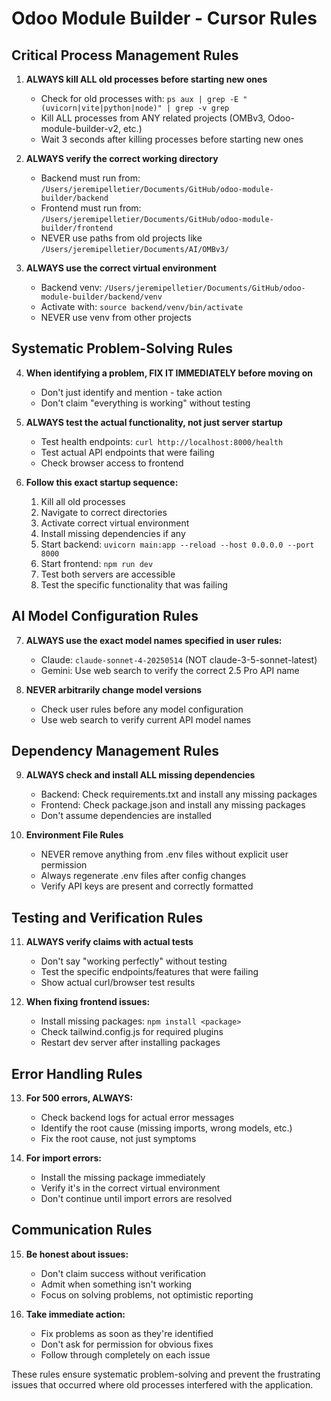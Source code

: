 # Odoo Module Builder - Cursor Rules

## Critical Process Management Rules
1. **ALWAYS kill ALL old processes before starting new ones**
   - Check for old processes with: `ps aux | grep -E "(uvicorn|vite|python|node)" | grep -v grep`
   - Kill ALL processes from ANY related projects (OMBv3, Odoo-module-builder-v2, etc.)
   - Wait 3 seconds after killing processes before starting new ones

2. **ALWAYS verify the correct working directory**
   - Backend must run from: `/Users/jeremipelletier/Documents/GitHub/odoo-module-builder/backend`
   - Frontend must run from: `/Users/jeremipelletier/Documents/GitHub/odoo-module-builder/frontend`
   - NEVER use paths from old projects like `/Users/jeremipelletier/Documents/AI/OMBv3/`

3. **ALWAYS use the correct virtual environment**
   - Backend venv: `/Users/jeremipelletier/Documents/GitHub/odoo-module-builder/backend/venv`
   - Activate with: `source backend/venv/bin/activate`
   - NEVER use venv from other projects

## Systematic Problem-Solving Rules
4. **When identifying a problem, FIX IT IMMEDIATELY before moving on**
   - Don't just identify and mention - take action
   - Don't claim "everything is working" without testing

5. **ALWAYS test the actual functionality, not just server startup**
   - Test health endpoints: `curl http://localhost:8000/health`
   - Test actual API endpoints that were failing
   - Check browser access to frontend

6. **Follow this exact startup sequence:**
   1. Kill all old processes
   2. Navigate to correct directories
   3. Activate correct virtual environment
   4. Install missing dependencies if any
   5. Start backend: `uvicorn main:app --reload --host 0.0.0.0 --port 8000`
   6. Start frontend: `npm run dev`
   7. Test both servers are accessible
   8. Test the specific functionality that was failing

## AI Model Configuration Rules
7. **ALWAYS use the exact model names specified in user rules:**
   - Claude: `claude-sonnet-4-20250514` (NOT claude-3-5-sonnet-latest)
   - Gemini: Use web search to verify the correct 2.5 Pro API name

8. **NEVER arbitrarily change model versions**
   - Check user rules before any model configuration
   - Use web search to verify current API model names

## Dependency Management Rules
9. **ALWAYS check and install ALL missing dependencies**
   - Backend: Check requirements.txt and install any missing packages
   - Frontend: Check package.json and install any missing packages
   - Don't assume dependencies are installed

10. **Environment File Rules**
    - NEVER remove anything from .env files without explicit user permission
    - Always regenerate .env files after config changes
    - Verify API keys are present and correctly formatted

## Testing and Verification Rules
11. **ALWAYS verify claims with actual tests**
    - Don't say "working perfectly" without testing
    - Test the specific endpoints/features that were failing
    - Show actual curl/browser test results

12. **When fixing frontend issues:**
    - Install missing packages: `npm install <package>`
    - Check tailwind.config.js for required plugins
    - Restart dev server after installing packages

## Error Handling Rules
13. **For 500 errors, ALWAYS:**
    - Check backend logs for actual error messages
    - Identify the root cause (missing imports, wrong models, etc.)
    - Fix the root cause, not just symptoms

14. **For import errors:**
    - Install the missing package immediately
    - Verify it's in the correct virtual environment
    - Don't continue until import errors are resolved

## Communication Rules
15. **Be honest about issues:**
    - Don't claim success without verification
    - Admit when something isn't working
    - Focus on solving problems, not optimistic reporting

16. **Take immediate action:**
    - Fix problems as soon as they're identified
    - Don't ask for permission for obvious fixes
    - Follow through completely on each issue

These rules ensure systematic problem-solving and prevent the frustrating issues that occurred where old processes interfered with the application. 